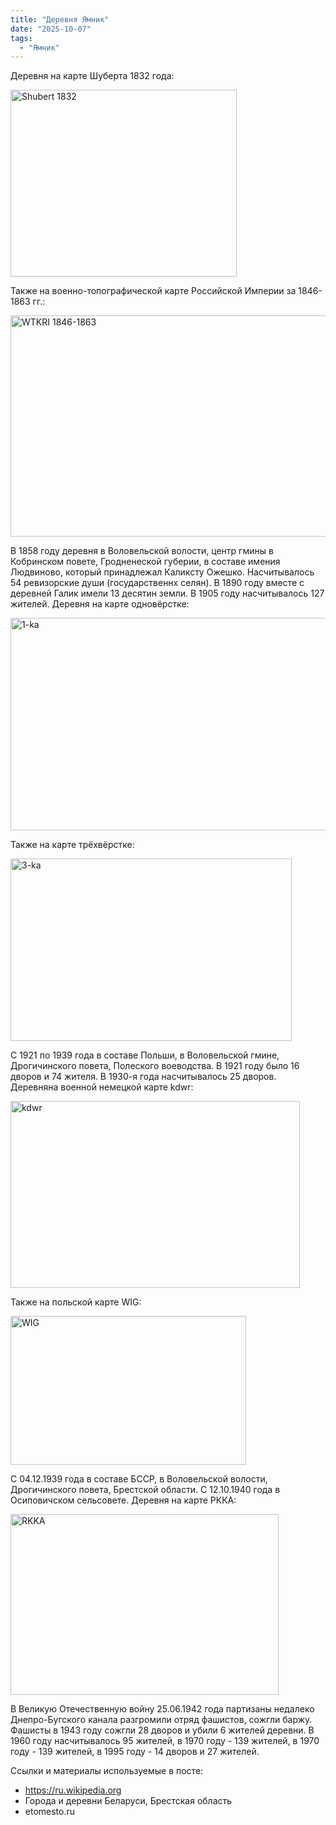 ```yaml
---
title: "Деревня Ямник"
date: "2025-10-07"
tags: 
  - "Ямник"
---
```


Деревня на карте Шуберта 1832 года:

<img width="362" height="299" alt="Shubert 1832" src="https://github.com/user-attachments/assets/acf30ae8-1ea5-48e4-9c98-32fb0a6f175a" />

Также на военно-топографической карте Российской Империи за 1846-1863 гг.:

<img width="612" height="354" alt="WTKRI 1846-1863" src="https://github.com/user-attachments/assets/d35e2822-06f3-4e8a-bbe1-1883e2f78e01" />

В 1858 году деревня в Воловельской волости, центр гмины в Кобринском повете, Гродненеской губерии, в составе имения Людвиново, который принадлежал Каликсту Ожешко. Насчитывалось 54 ревизорские души (государственнх селян). В 1890 году вместе с деревней Галик имели 13 десятин земли. В 1905 году насчитывалось 127 жителей. Деревня на карте одновёрстке:

<img width="512" height="340" alt="1-ka" src="https://github.com/user-attachments/assets/6e5c1e3a-d02a-4432-8d2f-0c4e787d196d" />

Также на карте трёхвёрстке:

<img width="450" height="292" alt="3-ka" src="https://github.com/user-attachments/assets/bc2aba80-2228-476b-b2b0-a20c15b9ff94" />

С 1921 по 1939 года в составе Польши, в Воловельской гмине, Дрогичинского повета, Полеского воеводства. В 1921 году было 16 дворов и 74 жителя. В 1930-я года насчитывалось 25 дворов. Деревняна военной немецкой карте kdwr:

<img width="463" height="299" alt="kdwr" src="https://github.com/user-attachments/assets/a4f568a8-eb7a-49eb-a81d-ef7b1b4e2e17" />

Также на польской карте WIG:

<img width="377" height="238" alt="WIG" src="https://github.com/user-attachments/assets/ef5ab2ca-3f9e-4da0-9f30-d8b571adf68c" />

С 04.12.1939 года в составе БССР, в Воловельской волости, Дрогичинского повета, Брестской области. С 12.10.1940 года в Осиповичском сельсовете. Деревня на карте РККА:

<img width="429" height="289" alt="RKKA" src="https://github.com/user-attachments/assets/8a586009-8353-409c-8ac0-67ce7bb54d61" />

В Великую Отечественную войну 25.06.1942 года партизаны недалеко Днепро-Бугского канала разгромили отряд фашистов, сожгли баржу. Фашисты в 1943 году сожгли 28 дворов и убили 6 жителей деревни. В 1960 году насчитывалось 95 жителей, в 1970 году - 139 жителей, в 1970 году - 139 жителей, в 1995 году - 14 дворов и 27 жителей.

Ссылки и материалы используемые в посте:
- https://ru.wikipedia.org
- Города и деревни Беларуси, Брестская область
- etomesto.ru
